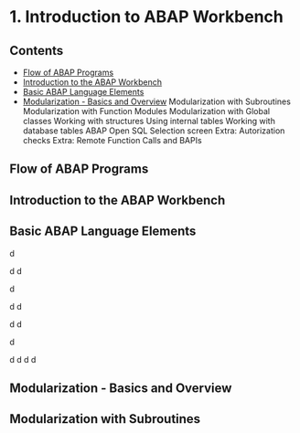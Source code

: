 # 1. Introduction to ABAP Workbench

## Contents

- [Flow of ABAP Programs](https://github.com/msg-CareerPaths/sap-abap-internship/edit/main/1.%20Introduction%20to%20ABAP%20Workbench/1.%20Introduction%20to%20ABAP%20Workbench.md#flow-of-abap-programs)
- [Introduction to the ABAP Workbench](https://github.com/msg-CareerPaths/sap-abap-internship/edit/main/1.%20Introduction%20to%20ABAP%20Workbench/1.%20Introduction%20to%20ABAP%20Workbench.md#introduction-to-the-abap-workbench)
- [Basic ABAP Language Elements](https://github.com/msg-CareerPaths/sap-abap-internship/edit/main/1.%20Introduction%20to%20ABAP%20Workbench/1.%20Introduction%20to%20ABAP%20Workbench.md#basic-abap-language-elements)
- [Modularization - Basics and Overview](https://github.com/msg-CareerPaths/sap-abap-internship/edit/main/1.%20Introduction%20to%20ABAP%20Workbench/1.%20Introduction%20to%20ABAP%20Workbench.md#modularization---basics-and-overview)
Modularization with Subroutines
Modularization with Function Modules
Modularization with Global classes
Working with structures
Using internal tables
Working with database tables
ABAP Open SQL
Selection screen
Extra: Autorization checks
Extra: Remote Function Calls and BAPIs

## Flow of ABAP Programs

## Introduction to the ABAP Workbench

## Basic ABAP Language Elements
d

d
d

d


d
d


d
d

d

d
d
d
d

## Modularization - Basics and Overview

## Modularization with Subroutines
